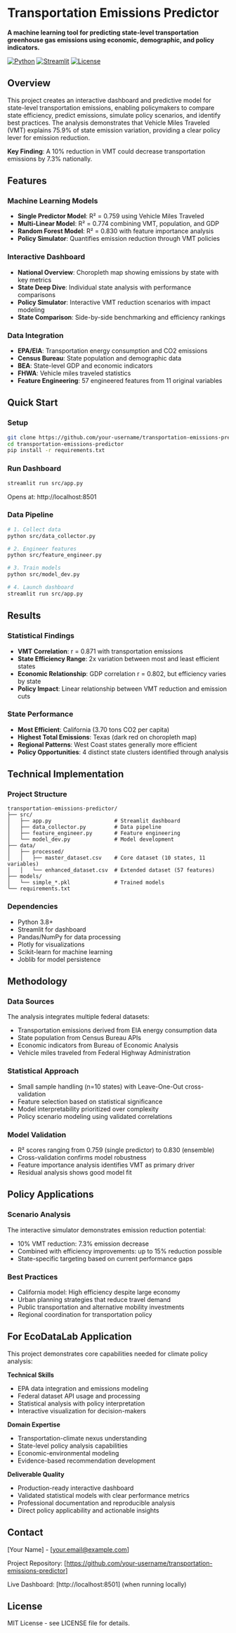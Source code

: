 # Transportation Emissions Predictor

**A machine learning tool for predicting state-level transportation greenhouse gas emissions using economic, demographic, and policy indicators.**

[![Python](https://img.shields.io/badge/Python-3.8%2B-blue.svg)](https://python.org)
[![Streamlit](https://img.shields.io/badge/Streamlit-1.25%2B-red.svg)](https://streamlit.io)
[![License](https://img.shields.io/badge/License-MIT-green.svg)](LICENSE)

## Overview

This project creates an interactive dashboard and predictive model for state-level transportation emissions, enabling policymakers to compare state efficiency, predict emissions, simulate policy scenarios, and identify best practices. The analysis demonstrates that Vehicle Miles Traveled (VMT) explains 75.9% of state emission variation, providing a clear policy lever for emission reduction.

**Key Finding**: A 10% reduction in VMT could decrease transportation emissions by 7.3% nationally.

## Features

### Machine Learning Models
- **Single Predictor Model**: R² = 0.759 using Vehicle Miles Traveled
- **Multi-Linear Model**: R² = 0.774 combining VMT, population, and GDP
- **Random Forest Model**: R² = 0.830 with feature importance analysis
- **Policy Simulator**: Quantifies emission reduction through VMT policies

### Interactive Dashboard
- **National Overview**: Choropleth map showing emissions by state with key metrics
- **State Deep Dive**: Individual state analysis with performance comparisons
- **Policy Simulator**: Interactive VMT reduction scenarios with impact modeling
- **State Comparison**: Side-by-side benchmarking and efficiency rankings

### Data Integration
- **EPA/EIA**: Transportation energy consumption and CO2 emissions
- **Census Bureau**: State population and demographic data
- **BEA**: State-level GDP and economic indicators
- **FHWA**: Vehicle miles traveled statistics
- **Feature Engineering**: 57 engineered features from 11 original variables

## Quick Start

### Setup
```bash
git clone https://github.com/your-username/transportation-emissions-predictor.git
cd transportation-emissions-predictor
pip install -r requirements.txt
```

### Run Dashboard
```bash
streamlit run src/app.py
```
Opens at: http://localhost:8501

### Data Pipeline
```bash
# 1. Collect data
python src/data_collector.py

# 2. Engineer features  
python src/feature_engineer.py

# 3. Train models
python src/model_dev.py

# 4. Launch dashboard
streamlit run src/app.py
```

## Results

### Statistical Findings
- **VMT Correlation**: r = 0.871 with transportation emissions
- **State Efficiency Range**: 2x variation between most and least efficient states
- **Economic Relationship**: GDP correlation r = 0.802, but efficiency varies by state
- **Policy Impact**: Linear relationship between VMT reduction and emission cuts

### State Performance
- **Most Efficient**: California (3.70 tons CO2 per capita)
- **Highest Total Emissions**: Texas (dark red on choropleth map)
- **Regional Patterns**: West Coast states generally more efficient
- **Policy Opportunities**: 4 distinct state clusters identified through analysis

## Technical Implementation

### Project Structure
```
transportation-emissions-predictor/
├── src/
│   ├── app.py                    # Streamlit dashboard
│   ├── data_collector.py         # Data pipeline
│   ├── feature_engineer.py       # Feature engineering
│   └── model_dev.py              # Model development
├── data/
│   ├── processed/
│   │   ├── master_dataset.csv    # Core dataset (10 states, 11 variables)
│   │   └── enhanced_dataset.csv  # Extended dataset (57 features)
├── models/
│   └── simple_*.pkl              # Trained models
└── requirements.txt
```

### Dependencies
- Python 3.8+
- Streamlit for dashboard
- Pandas/NumPy for data processing
- Plotly for visualizations
- Scikit-learn for machine learning
- Joblib for model persistence

## Methodology

### Data Sources
The analysis integrates multiple federal datasets:
- Transportation emissions derived from EIA energy consumption data
- State population from Census Bureau APIs
- Economic indicators from Bureau of Economic Analysis
- Vehicle miles traveled from Federal Highway Administration

### Statistical Approach
- Small sample handling (n=10 states) with Leave-One-Out cross-validation
- Feature selection based on statistical significance
- Model interpretability prioritized over complexity
- Policy scenario modeling using validated correlations

### Model Validation
- R² scores ranging from 0.759 (single predictor) to 0.830 (ensemble)
- Cross-validation confirms model robustness
- Feature importance analysis identifies VMT as primary driver
- Residual analysis shows good model fit

## Policy Applications

### Scenario Analysis
The interactive simulator demonstrates emission reduction potential:
- 10% VMT reduction: 7.3% emission decrease
- Combined with efficiency improvements: up to 15% reduction possible
- State-specific targeting based on current performance gaps

### Best Practices
- California model: High efficiency despite large economy
- Urban planning strategies that reduce travel demand
- Public transportation and alternative mobility investments
- Regional coordination for transportation policy

## For EcoDataLab Application

This project demonstrates core capabilities needed for climate policy analysis:

**Technical Skills**
- EPA data integration and emissions modeling
- Federal dataset API usage and processing
- Statistical analysis with policy interpretation
- Interactive visualization for decision-makers

**Domain Expertise**
- Transportation-climate nexus understanding
- State-level policy analysis capabilities
- Economic-environmental modeling
- Evidence-based recommendation development

**Deliverable Quality**
- Production-ready interactive dashboard
- Validated statistical models with clear performance metrics
- Professional documentation and reproducible analysis
- Direct policy applicability and actionable insights

## Contact

[Your Name] - [your.email@example.com]

Project Repository: [https://github.com/your-username/transportation-emissions-predictor]

Live Dashboard: [http://localhost:8501] (when running locally)

## License

MIT License - see LICENSE file for details.